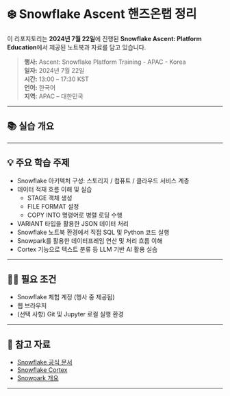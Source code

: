 # ❄️ Snowflake Ascent 핸즈온랩 정리

이 리포지토리는 **2024년 7월 22일**에 진행된 **Snowflake Ascent: Platform Education**에서 제공된 노트북과 자료를 담고 있습니다.

> **행사:** Ascent: Snowflake Platform Training - APAC - Korea   
> **일자:** 2024년 7월 22일  
> **시간:** 13:00 – 17:30 KST  
> **언어:** 한국어  
> **지역:** APAC – 대한민국

---

## 📚 실습 개요



---

## 💡 주요 학습 주제

- Snowflake 아키텍처 구성: 스토리지 / 컴퓨트 / 클라우드 서비스 계층
- 데이터 적재 흐름 이해 및 실습
  - STAGE 객체 생성
  - FILE FORMAT 설정
  - COPY INTO 명령어로 병렬 로딩 수행
- VARIANT 타입을 활용한 JSON 데이터 처리
- Snowflake 노트북 환경에서 직접 SQL 및 Python 코드 실행
- Snowpark를 활용한 데이터프레임 연산 및 처리 흐름 이해
- Cortex 기능으로 텍스트 분류 등 LLM 기반 AI 활용 실습

---

## 🧑‍💻 필요 조건

- Snowflake 체험 계정 (행사 중 제공됨)
- 웹 브라우저
- (선택 사항) Git 및 Jupyter 로컬 실행 환경

---

## 📎 참고 자료

- [Snowflake 공식 문서](https://docs.snowflake.com/)
- [Snowflake Cortex](https://www.snowflake.com/en/product/cortex/)
- [Snowpark 개요](https://docs.snowflake.com/en/developer-guide/snowpark/intro)

---


